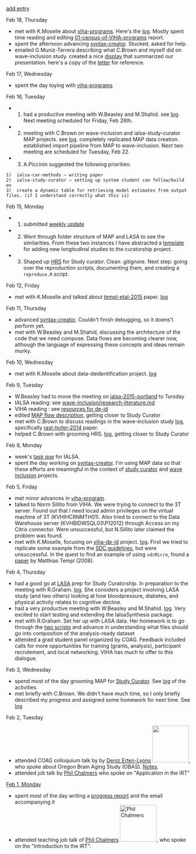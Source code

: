 [add entry](https://github.com/andkov/about/edit/master/2016/feb/README.md)

Feb 18, Thursday
- met with K.Moselle about  [viha-programs](https://github.com/IHACRU/VIHA-programs). Here's the [log](https://github.com/IHACRU/viha-programs/issues/18). Mostly spent time reading and editing [01-census-of-VIHA-programs](https://github.com/IHACRU/viha-programs/tree/master/reports/01-census-of-VIHA-programs) report. 
- spent the afternoon advancing [syntax-creator](https://github.com/IALSA/ialsa-2015-portland-stencil/issues/16). Stucked, asked for help.  
- emailed G.Muniz-Terrera describing what C.Brown and myself did on wave-inclusion study. created a nice [display](https://github.com/IALSA/wave-inclusion/blob/master/reports/kb_fans_waves/grip_numbercomp/README.md) that summarized our presentation. here's a copy of the [letter](https://github.com/andkov/about/blob/master/2016/feb/2016-02-18-letter-to-graciela.md) for reference.


Feb 17, Wednesday
- spent the day toying with [viha-programs](https://github.com/IHACRU/VIHA-programs)

Feb 16, Tuesday   
- 1. had a productive meeting with W.Beasley and M.Shahid. see [log](https://github.com/IALSA/ialsa-2015-portland-stencil/issues/21). Next meeting scheduled for Friday, Feb 26th.       
- 2. meeting with C.Brown on wave-inclusion and ialsa-study-curator MAP projects. see [log](https://github.com/IALSA/wave-inclusion/issues/12).  completely replicated MAP data creation. established import pipeline from MAP to wave-inclusion. Next two meeting are scheduled for Tuesday, Feb 22. 
- 3. A.Piccinin suggested the following priorities:   
```
1)	ialsa-car-methods – writing paper
2)	ialsa-study-curator – setting up system student can follow/build on
3)	create a dynamic table for retrieving model estimates from output files. (if I understand correctly what this is)
```


Feb 15, Monday
 - 1. submitted [weekly update](https://github.com/andkov/about/blob/master/2016/feb/2016-02-15-simple-report.md)  
 - 2. Went through folder structure of MAP and LASA to see the similarities. From these two instances I have abstracted a [template](https://github.com/IALSA/ialsa-study-curator/tree/new-study-template) for adding new longitudinal studies to the curatorship project.  
 - 3. Shaped up [HRS](https://github.com/IALSA/HRS) for Study curator. Clean .gitignore. Next step: going over the reproduction scripts, documenting them, and creating a `reproduce.R` script.

Feb 12, Friday
- met with K.Moselle and talked about [templ-etal-2015](http://www.jstatsoft.org/article/view/v067i04/v67i04.pdf) paper. [log](https://github.com/IHACRU/viha-de-id/issues/7)

Feb 11, Thursday
- advanced [syntax-creator](https://github.com/IALSA/ialsa-2015-portland-stencil/issues/16). Couldn't finish debugging, so it doens't perform yet. 
- met with W.Beasley and M.Shahid, discussing the architecture of the code that we need compose. Data flows are becoming clearer now, although the language of expressing these concepts and ideas remain murky. 

Feb 10, Wednesday
 - met with K.Moselle about data-deidentification project. [log](https://github.com/IHACRU/viha-de-id/issues/6)

Feb 9, Tuesday
* W.Beasley had to move the meeting on [ialsa-2015-portland]() to Tursday
* IALSA reading: see [wave-inclusion/research-literature.md](https://github.com/IALSA/wave-inclusion/blob/master/research-literature.md)  
* VIHA reading : see [resources for de-id](https://github.com/IHACRU/viha-de-id/issues/2)  
* edited [MAP flow description](https://github.com/IALSA/MAP/blob/master/flow-description.md), getting closer to Study Curator  
* met with C.Brown to discuss readings in the wave-inclusion study [log](https://github.com/IALSA/wave-inclusion/issues/11), specifically [rast-hofer-2014](https://github.com/IALSA/wave-inclusion/tree/master/literature/rast-hofer-2014) paper.  
* helped C.Brown with grooming HRS. [log](https://github.com/IALSA/HRS/issues/3), getting closer to Study Curator
  

Feb 8, Monday  
* week's [task que](https://github.com/andkov/about/blob/master/2016/feb/2016-02-15-progress-report.md) for IALSA.  
* spent the day working on [syntax-creator](https://github.com/IALSA/ialsa-2015-portland-stencil/issues/16). I'm using MAP data so that these efforts are meaningful in the context of [study curator](https://github.com/IALSA/ialsa-study-curator) and [wave inclusion](https://github.com/IALSA/wave-inclusion) projects.   

Feb 5, Friday
- met minor advances in [viha-program](https://github.com/IHACRU/viha-programs/tree/master/reports/04-how-old-relatesto-new).  
- talked to Norm Sillito from VIHA. We were trying to connect to the 3T server. Found out that I need locad admin privileges on the virtual machine of 3T (KVHIHCRNMTH01). Also tried to connect to the Data Warehouse server (KVHBIDWSQL03\P12012) through Access on my Citrix connector. Were unsuccessful, but N.Sillito later claimed the problem was found. 
- met with K.Moselle, focusing on  [viha-de-id](https://github.com/IHACRU/viha-de-id) project. [log](https://github.com/IHACRU/viha-de-id/issues/5). First we tried to replicate some example from the [SDC guidelines](https://cran.r-project.org/web/packages/sdcMicro/vignettes/sdc_guidelines.pdf), but were unsuccessful.  In the quest to find an example of using `sdcMicro`, found a [paper](http://www.tdp.cat/issues/tdp.a004a08.pdf) by Matthias Templ (2008).   

Feb 4, Thursday

- had a good go at [LASA](https://github.com/IALSA/LASA) prep for Study Curatorship. In preparation to the meeting with R.Graham. [log](https://github.com/IALSA/LASA/issues/5). She considers a project involving LASA study (and two others) looking at how bloodpressure, diabetes, and physical activity relates to cognitive decline.   
- had a very productive meeting with W.Beasley and M.Shahid. [log](https://github.com/IALSA/ialsa-2015-portland-stencil/issues/15). Very excited to start testing and extending the IalsaSynthesis package.
- met with R.Graham. Set her up with LASA data. Her homework is to go through the [two scripts](https://github.com/IALSA/LASA/tree/master/scripts/users/r-graham) and advance in understanding what files should go into composition of the analysis-ready dataset  
- attended a grad student panel organized by COAG. Feedback included calls for more opportunities for training  (grants, analysis), participant recrutement, and local networking. VIHA has much to offer to this dialogue. 

Feb 3, Wednesday  
- spend most of the day grooming MAP for [Study Curator](https://github.com/IALSA/ialsa-study-curator). See [log](https://github.com/IALSA/MAP/issues/16) of the activities.    
-  met briefly with C.Brown. We didn't have much time, so I only briefly described my progress and assigned some homework for next time. See [log](https://github.com/IALSA/MAP/issues/16)

Feb 2, Tuesday   
- attended COAG colloquium talk by by [Deniz Erten-Lyons](http://www.ohsu.edu/xd/research/centers-institutes/neurology/alzheimers/faculty-staff/erten-lyons.cfm) <img src="http://www.ohsu.edu/xd/research/centers-institutes/neurology/alzheimers/faculty-staff/images/Erten-Lyons-Headshot.jpg" width="100px">, who spoke about Oregon Brain Aging Study (OBAS). [Notes](https://github.com/andkov/about/blob/master/2016/feb/2016-02-02.md).  
- attended job talk by [Phil Chalmers](https://github.com/philchalmers) who spoke on "Application in the IRT"  

[Feb 1, Monday]()
- spent most of the day writing a [progress report](https://github.com/andkov/about/blob/master/2016/feb/2016-02-01-progress-report.md) and the email accompanying it
- attended teaching job talk of [Phil Chalmers](https://github.com/philchalmers) <img src="http://www.isryorku.ca/wp-content/uploads/bfi_thumb/Phil-Chalmers-mh7j5i1akqmhwb7zvbr0p4fpy042zleh6kcfu70bm8.png" alt="Phil Chalmers" width="100">, who spoke on the "Introduction to the IRT". 






